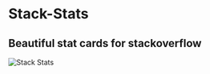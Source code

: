 # Stack-Stats
## Beautiful stat cards for stackoverflow

![Stack Stats](https://stack-stats-eight.vercel.app/user/12250689)
